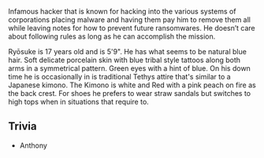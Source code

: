 Infamous hacker that is known for hacking into the various systems of corporations placing malware and having them pay him to remove them all while leaving notes for how to prevent future ransomwares. He doesn’t care about following rules as long as he can accomplish the mission.

Ryōsuke is 17 years old and is 5'9". He has what seems to be natural blue hair. Soft delicate porcelain skin with blue tribal style tattoos along both arms in a symmetrical pattern. Green eyes with a hint of blue. On his down time he is occasionally in is traditional Tethys attire that's similar to a Japanese kimono. The Kimono is white and Red with a pink peach on fire as the back crest. For shoes he prefers to wear straw sandals but switches to high tops when in situations that require to.

## Trivia

* Anthony
